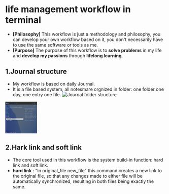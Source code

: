 # life management workflow in terminal
- **[Philosophy]** This workflow is just a methodology and philosophy, you can develop your own workflow based on it, you don't necessarily have to use the same software or tools as me.
- **[Purpose]** The purpose of this workflow is to **solve problems** in my life and **develop my passions** through **lifelong learning**.

## 1.Journal structure
- My workflow is based on daily Journal.
- It is a file based system, all notesmare orgnized in folder: one folder one day, one entry one file.
![Journal folder structure](/src/folder_structure.png|width=100)
<img src="/src/folder_structure.png" alt="Journal folder structure]" width="100" height="100">

## 2.Hark link and soft link
- The core tool used in this workflow is the system build-in function: hard link and soft link.
- **hard link** : "ln original_file new_file" 
this command creates a new link to the original file, so that any changes made to either file will be automatically synchronized, resulting in both files being exactly the same.
